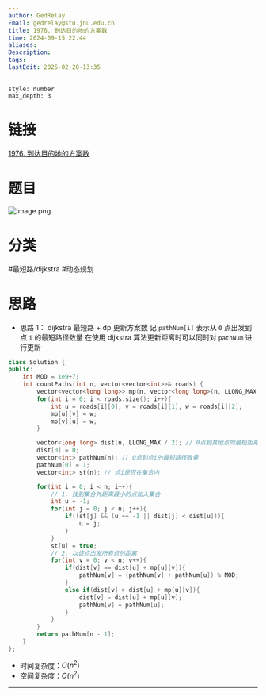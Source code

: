 ```yaml
---
author: GedRelay
Email: gedrelay@stu.jnu.edu.cn
title: 1976. 到达目的地的方案数
time: 2024-09-15 22:44
aliases: 
Description: 
tags: 
lastEdit: 2025-02-20-13:35
---
```


```toc
style: number
max_depth: 3
```

# 链接
[1976. 到达目的地的方案数](https://leetcode.cn/problems/number-of-ways-to-arrive-at-destination/) 

# 题目
![image.png](https://ged-pic-bed.oss-cn-guangzhou.aliyuncs.com/img/202409152244352.png)


# 分类
#最短路/dijkstra #动态规划 

# 思路
- 思路 1：
dijkstra 最短路 + dp 更新方案数
记 `pathNum[i]` 表示从 `0` 点出发到点 `i` 的最短路径数量 
在使用 dijkstra 算法更新距离时可以同时对 `pathNum` 进行更新


```cpp
class Solution {
public:
    int MOD = 1e9+7;
    int countPaths(int n, vector<vector<int>>& roads) {
        vector<vector<long long>> mp(n, vector<long long>(n, LLONG_MAX / 2)); // 邻接矩阵存图
        for(int i = 0; i < roads.size(); i++){
            int u = roads[i][0], v = roads[i][1], w = roads[i][2];
            mp[u][v] = w;
            mp[v][u] = w;
        }

        vector<long long> dist(n, LLONG_MAX / 2); // 0点到其他点的最短距离
        dist[0] = 0;
        vector<int> pathNum(n); // 0点到点i的最短路径数量
        pathNum[0] = 1;
        vector<int> st(n); // 点i是否在集合内

        for(int i = 0; i < n; i++){
            // 1. 找到集合外距离最小的点加入集合
            int u = -1;
            for(int j = 0; j < n; j++){
                if(!st[j] && (u == -1 || dist[j] < dist[u])){
                    u = j;
                }
            }
            st[u] = true;
            // 2. 以该点出发所有点的距离
            for(int v = 0; v < n; v++){
                if(dist[v] == dist[u] + mp[u][v]){
                    pathNum[v] = (pathNum[v] + pathNum[u]) % MOD;
                }
                else if(dist[v] > dist[u] + mp[u][v]){
                    dist[v] = dist[u] + mp[u][v];
                    pathNum[v] = pathNum[u];
                }
            }
        }
        return pathNum[n - 1];
    }
};
```


- 时间复杂度：${O\left( n^{2}  \right)  }$ 
- 空间复杂度：${O\left( n^{2}  \right)  }$ 


---

